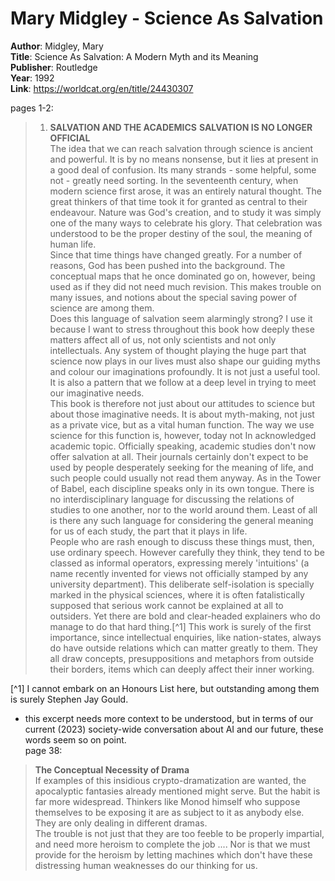 # Mary Midgley - Science As Salvation  

**Author**: Midgley, Mary  
**Title**: Science As Salvation: A Modern Myth and its Meaning  
**Publisher**: Routledge  
**Year**: 1992  
**Link**:  <https://worldcat.org/en/title/24430307>  

pages 1-2:  
>1. **SALVATION AND THE ACADEMICS**
   **SALVATION IS NO LONGER OFFICIAL**  
The idea that we can reach salvation through science is ancient and powerful. It is by no means nonsense, but it lies at present in a good deal of confusion. Its many strands - some helpful, some not - greatly need sorting. In the seventeenth century, when modern science first arose, it was an entirely natural thought. The great thinkers of that time took it for granted as central to their endeavour. Nature was God's creation, and to study it was simply one of the many ways to celebrate his glory. That celebration was understood to be the proper destiny of the soul, the meaning of human life.  
Since that time things have changed greatly. For a number of reasons, God has been pushed into the background. The conceptual maps that he once dominated go on, however, being used as if they did not need much revision. This makes trouble on many issues, and notions about the special saving power of science are among them.  
Does this language of salvation seem alarmingly strong? I use it because I want to stress throughout this book how deeply these matters affect all of us, not only scientists and not only intellectuals. Any system of thought playing the huge part that science now plays in our lives must also shape our guiding myths and colour our imaginations profoundly. It is not just a useful tool. It is also a pattern that we follow at a deep level in trying to meet our imaginative needs.    
This book is therefore not just about our attitudes to science but about those imaginative needs. It is about myth-making, not just as a private vice, but as a vital human function. The way we use science for this function is, however, today not In acknowledged academic topic. Officially speaking, academic studies don't now offer salvation at all. Their journals certainly don't expect to be used by people desperately seeking for the meaning of life, and such people could usually not read them
anyway. As in the Tower of Babel, each discipline speaks only in its own tongue. There is no interdisciplinary language for discussing the relations of studies to one another, nor to the world around them. Least of all is there any such language for considering the general meaning for us of each study, the part that it plays in life.  
People who are rash enough to discuss these things must, then, use ordinary speech. However carefully they think, they tend to be classed as informal operators, expressing merely 'intuitions' (a name recently invented for views not officially stamped by any university department). This deliberate self-isolation is specially marked in the physical sciences, where it is often fatalistically supposed that serious work cannot be explained at all to outsiders. Yet there are bold and clear-headed explainers who do manage to do that hard thing.[^1] This work is surely of the first importance, since intellectual enquiries, like nation-states, always do have outside relations which can matter greatly to them. They all draw concepts, presuppositions and metaphors from outside their borders, items which can deeply affect their inner working.  

[^1] I cannot embark on an Honours List here, but outstanding among them is surely Stephen Jay Gould.

- this excerpt needs more context to be understood, but in terms of our current (2023) society-wide conversation about AI and our future, these words seem so on point.    
page 38:  
> **The Conceptual Necessity of Drama**  
>  If examples of this insidious crypto-dramatization are wanted, the apocalyptic fantasies already mentioned might serve. But the habit is far more widespread. Thinkers like Monod himself who suppose themselves to be exposing it are as subject to it as anybody else. They are only dealing in different dramas.   
>  The trouble is not just that they are too feeble to be properly impartial, and need more heroism to complete the job .... Nor is that we must provide for the heroism by letting machines which don't have these distressing human weaknesses do our thinking for us.  





